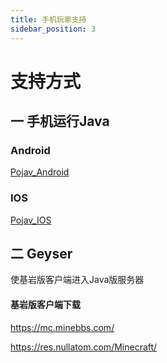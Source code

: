 ```yaml
---
title: 手机玩家支持
sidebar_position: 3
---
```


# 支持方式

## 一 手机运行Java

### Android

[Pojav_Android](Pojav_Android.md)

### IOS

[Pojav_IOS](Pojav_iOS.md)

## 二 Geyser

使基岩版客户端进入Java版服务器

#### 基岩版客户端下载

https://mc.minebbs.com/

https://res.nullatom.com/Minecraft/
